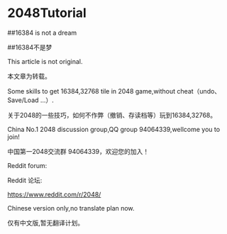 # 2048Tutorial
##16384 is not a dream

##16384不是梦

This article is not original.

本文章为转载。


Some skills to get 16384,32768 tile in 2048 game,without cheat（undo、Save/Load ...）.

关于2048的一些技巧，如何不作弊（撤销、存读档等）玩到16384,32768。


China No.1 2048 discussion group,QQ group 94064339,wellcome you to join!

中国第一2048交流群 94064339，欢迎您的加入！


Reddit forum:

Reddit 论坛:

https://www.reddit.com/r/2048/


Chinese version only,no translate plan now.

仅有中文版,暂无翻译计划。